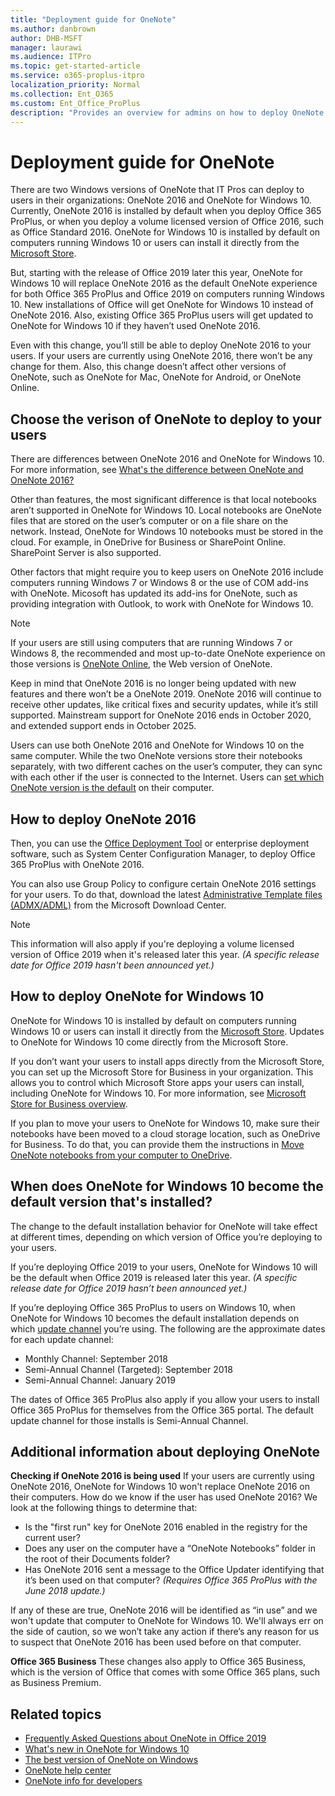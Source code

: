 ```yaml
---
title: "Deployment guide for OneNote"
ms.author: danbrown
author: DHB-MSFT
manager: laurawi
ms.audience: ITPro
ms.topic: get-started-article
ms.service: o365-proplus-itpro
localization_priority: Normal
ms.collection: Ent_O365
ms.custom: Ent_Office_ProPlus
description: "Provides an overview for admins on how to deploy OneNote 2016 or OneNote for Windows 10 to users in their organization"
---
```


# Deployment guide for OneNote

 There are two Windows versions of OneNote that IT Pros can deploy to users in their organizations: OneNote 2016 and OneNote for Windows 10. Currently, OneNote 2016 is installed by default when you deploy Office 365 ProPlus, or when you deploy a volume licensed version of Office 2016, such as Office Standard 2016. OneNote for Windows 10 is installed by default on computers running Windows 10 or users can install it directly from the [Microsoft Store](https://www.microsoft.com/p/onenote/9wzdncrfhvjl?activetab=pivot%3aoverviewtab).

But, starting with the release of Office 2019 later this year, OneNote for Windows 10 will replace OneNote 2016 as the default OneNote experience for both Office 365 ProPlus and Office 2019 on computers running Windows 10.  New installations of Office will get OneNote for Windows 10 instead of OneNote 2016. Also, existing Office 365 ProPlus users will get updated to OneNote for Windows 10 if they haven’t used OneNote 2016.

Even with this change, you’ll still be able to deploy OneNote 2016 to your users. If your users are currently using OneNote 2016, there won’t be any change for them. Also, this change doesn’t affect other versions of OneNote, such as OneNote for Mac, OneNote for Android, or OneNote Online.

## Choose the verison of OneNote to deploy to your users

There are differences between OneNote 2016 and OneNote for Windows 10. For more information, see [What's the difference between OneNote and OneNote 2016?](https://support.office.com/article/a624e692-b78b-4c09-b07f-46181958118f)

Other than features, the most significant difference is that local notebooks aren’t supported in OneNote for Windows 10. Local notebooks are OneNote files that are stored on the user’s computer or on a file share on the network. Instead, OneNote for Windows 10 notebooks must be stored in the cloud. For example, in OneDrive for Business or SharePoint Online. SharePoint Server is also supported.

Other factors that might require you to keep users on OneNote 2016 include computers running Windows 7 or Windows 8 or the use of COM add-ins with OneNote. Micosoft has updated its add-ins for OneNote, such as providing integration with Outlook, to work with OneNote for Windows 10.

> [!NOTE]
> If your users are still using computers that are running Windows 7 or Windows 8, the recommended and most up-to-date OneNote experience on those versions is [OneNote Online](https://support.office.com/article/80B7E897-88DF-49E7-8BFE-A3467A428DA0), the Web version of OneNote.

Keep in mind that OneNote 2016 is no longer being updated with new features and there won’t be a OneNote 2019. OneNote 2016 will continue to receive other updates, like critical fixes and security updates, while it’s still supported. Mainstream support for OneNote 2016 ends in October 2020, and extended support ends in October 2025.

Users can use both OneNote 2016 and OneNote for Windows 10 on the same computer. While the two OneNote versions store their notebooks separately, with two different caches on the user’s computer, they can sync with each other if the user is connected to the Internet. Users can [set which OneNote version is the default](https://support.office.com/article/f261140c-5ce8-4cf4-ad0b-c9e1cb953831) on their computer.

## How to deploy OneNote 2016


Then, you can use the [Office Deployment Tool](https://docs.microsoft.com/DeployOffice/overview-of-the-office-2016-deployment-tool) or enterprise deployment software, such as System Center Configuration Manager, to deploy Office 365 ProPlus with OneNote 2016.


You can also use Group Policy to configure certain OneNote 2016 settings for your users. To do that, download the latest [Administrative Template files (ADMX/ADML)](https://www.microsoft.com/download/details.aspx?id=49030) from the Microsoft Download Center.

> [!NOTE]
> This information will also apply if you're deploying a volume licensed version of Office 2019 when it's released later this year. *(A specific release date for Office 2019 hasn't been announced yet.)* 



## How to deploy OneNote for Windows 10

OneNote for Windows 10 is installed by default on computers running Windows 10 or users can install it directly from the [Microsoft Store](https://www.microsoft.com/p/onenote/9wzdncrfhvjl?activetab=pivot%3aoverviewtab). Updates to OneNote for Windows 10 come directly from the Microsoft Store.

If you don’t want your users to install apps directly from the Microsoft Store, you can set up the Microsoft Store for Business in your organization. This allows you to control which Microsoft Store apps your users can install, including OneNote for Windows 10. For more information, see [Microsoft Store for Business overview](https://docs.microsoft.com/microsoft-store/microsoft-store-for-business-overview).

If you plan to move your users to OneNote for Windows 10, make sure their notebooks have been moved to a cloud storage location, such as OneDrive for Business. To do that, you can provide them the instructions in [Move OneNote notebooks from your computer to OneDrive](https://support.office.com/article/b43692ae-ce27-4ab9-a8ad-a2aed225e6a5). 


## When does OneNote for Windows 10 become the default version that's installed?

The change to the default installation behavior for OneNote will take effect at different times, depending on which version of Office you’re deploying to your users. 

If you’re deploying Office 2019 to your users, OneNote for Windows 10 will be the default when Office 2019 is released later this year. *(A specific release date for Office 2019 hasn’t been announced yet.)* 

If you’re deploying Office 365 ProPlus to users on Windows 10, when OneNote for Windows 10 becomes the default installation depends on which [update channel](https://docs.microsoft.com/DeployOffice/overview-of-update-channels-for-office-365-proplus) you’re using. The following are the approximate dates for each update channel:
 - Monthly Channel: September 2018
 - Semi-Annual Channel (Targeted): September 2018
 - Semi-Annual Channel: January 2019

The dates of Office 365 ProPlus also apply if you allow your users to install Office 365 ProPlus for themselves from the Office 365 portal. The default update channel for those installs is Semi-Annual Channel.

## Additional information about deploying OneNote

**Checking if OneNote 2016 is being used** If your users are currently using OneNote 2016, OneNote for Windows 10 won't replace OneNote 2016 on their computers. How do we know if the user has used OneNote 2016? We look at the following things to determine that:

- Is the "first run" key for OneNote 2016 enabled in the registry for the current user?
- Does any user on the computer have a “OneNote Notebooks” folder in the root of their Documents folder? 
- Has OneNote 2016 sent a message to the Office Updater identifying that it’s been used on that computer? *(Requires Office 365 ProPlus with the June 2018 update.)*

If any of these are true, OneNote 2016 will be identified as “in use” and we won't update that computer to OneNote for Windows 10. We'll always err on the side of caution, so we won’t take any action if there’s any reason for us to suspect that OneNote 2016 has been used before on that computer.

**Office 365 Business** These changes also apply to Office 365 Business, which is the version of Office that comes with some Office 365 plans, such as Business Premium.

## Related topics

- [Frequently Asked Questions about OneNote in Office 2019](https://support.office.com/article/6582c7ae-2ec6-408d-8b7a-3ed71a3c2103)
- [What's new in OneNote for Windows 10](https://support.office.com/article/1477d5de-f4fd-4943-b18a-ff17091161ea)
- [The best version of OneNote on Windows](https://techcommunity.microsoft.com/t5/Education-Blog/The-best-version-of-OneNote-on-Windows/ba-p/183726)
- [OneNote help center](https://support.office.com/OneNote)
- [OneNote info for developers](https://developer.microsoft.com/onenote)